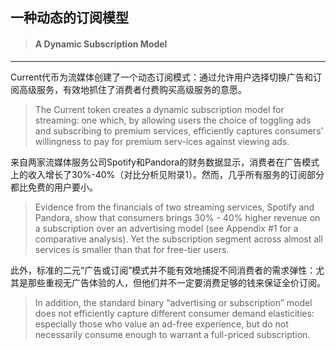## 一种动态的订阅模型

> #### A Dynamic Subscription Model

---

Current代币为流媒体创建了一个动态订阅模式：通过允许用户选择切换广告和订阅高级服务，有效地抓住了消费者付费购买高级服务的意愿。

> The Current token creates a dynamic subscription model for streaming: one which, by allowing users the choice of toggling ads and subscribing to premium services, efficiently captures consumers’ willingness to pay for premium serv-ices against viewing ads.

来自两家流媒体服务公司Spotify和Pandora的财务数据显示，消费者在广告模式上的收入增长了30%-40%（对比分析见附录1）。然而，几乎所有服务的订阅部分都比免费的用户要小。

> Evidence from the financials of two streaming services, Spotify and Pandora, show that consumers brings 30% - 40% higher revenue on a subscription over an advertising model \(see Appendix \#1 for a comparative analysis\). Yet the subscription segment across almost all services is smaller than that for free-tier users.

此外，标准的二元“广告或订阅”模式并不能有效地捕捉不同消费者的需求弹性：尤其是那些重视无广告体验的人，但他们并不一定要消费足够的钱来保证全价订阅。

> In addition, the standard binary “advertising or subscription” model does not efficiently capture different consumer demand elasticities: especially those who value an ad-free experience, but do not necessarily consume enough to warrant a full-priced subscription.



